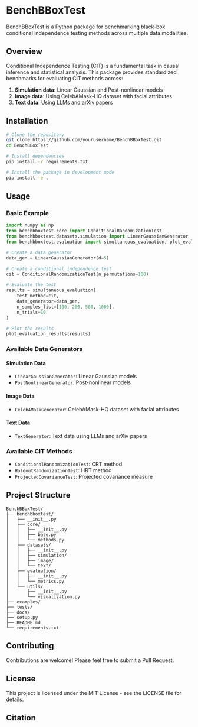 # BenchBBoxTest

BenchBBoxTest is a Python package for benchmarking black-box conditional independence testing methods across multiple data modalities.

## Overview

Conditional Independence Testing (CIT) is a fundamental task in causal inference and statistical analysis. This package provides standardized benchmarks for evaluating CIT methods across:

1. **Simulation data**: Linear Gaussian and Post-nonlinear models
2. **Image data**: Using CelebAMask-HQ dataset with facial attributes
3. **Text data**: Using LLMs and arXiv papers

## Installation

```bash
# Clone the repository
git clone https://github.com/yourusername/BenchBBoxTest.git
cd BenchBBoxTest

# Install dependencies
pip install -r requirements.txt

# Install the package in development mode
pip install -e .
```

## Usage

### Basic Example

```python
import numpy as np
from benchbboxtest.core import ConditionalRandomizationTest
from benchbboxtest.datasets.simulation import LinearGaussianGenerator
from benchbboxtest.evaluation import simultaneous_evaluation, plot_evaluation_results

# Create a data generator
data_gen = LinearGaussianGenerator(d=5)

# Create a conditional independence test
cit = ConditionalRandomizationTest(n_permutations=100)

# Evaluate the test
results = simultaneous_evaluation(
    test_method=cit,
    data_generator=data_gen,
    n_samples_list=[100, 200, 500, 1000],
    n_trials=10
)

# Plot the results
plot_evaluation_results(results)
```

### Available Data Generators

#### Simulation Data
- `LinearGaussianGenerator`: Linear Gaussian models
- `PostNonlinearGenerator`: Post-nonlinear models

#### Image Data
- `CelebAMaskGenerator`: CelebAMask-HQ dataset with facial attributes

#### Text Data
- `TextGenerator`: Text data using LLMs and arXiv papers

### Available CIT Methods

- `ConditionalRandomizationTest`: CRT method
- `HoldoutRandomizationTest`: HRT method
- `ProjectedCovarianceTest`: Projected covariance measure

## Project Structure

```
BenchBBoxTest/
├── benchbboxtest/
│   ├── __init__.py
│   ├── core/
│   │   ├── __init__.py
│   │   ├── base.py
│   │   └── methods.py
│   ├── datasets/
│   │   ├── __init__.py
│   │   ├── simulation/
│   │   ├── image/
│   │   └── text/
│   ├── evaluation/
│   │   ├── __init__.py
│   │   └── metrics.py
│   └── utils/
│       ├── __init__.py
│       └── visualization.py
├── examples/
├── tests/
├── docs/
├── setup.py
├── README.md
└── requirements.txt
```

## Contributing

Contributions are welcome! Please feel free to submit a Pull Request.

## License

This project is licensed under the MIT License - see the LICENSE file for details.

## Citation

